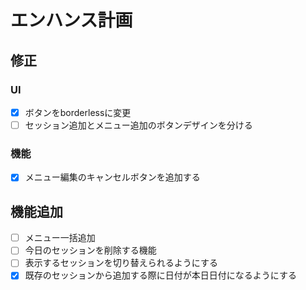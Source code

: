 # エンハンス計画
## 修正
### UI
- [x] ボタンをborderlessに変更
- [ ] セッション追加とメニュー追加のボタンデザインを分ける
### 機能
- [x] メニュー編集のキャンセルボタンを追加する

## 機能追加
- [ ] メニュー一括追加
- [ ] 今日のセッションを削除する機能
- [ ] 表示するセッションを切り替えられるようにする
- [x] 既存のセッションから追加する際に日付が本日日付になるようにする
